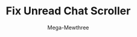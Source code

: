 ---
title: Fix Unread Chat Scroller
author: Mega-Mewthree
description_markdown: >-
  Fixes channels not getting marked as read upon scrolling to the bottom of the chat when using custom themes.
github: https://github.com/Mega-Mewthree/
download: https://github.com/Mega-Mewthree/BetterDiscordPlugins/tree/master/Plugins/FixUnreadChatScroller
support: https://discordapp.com/invite/ZYND2Xd
tags:
layout: product
---
